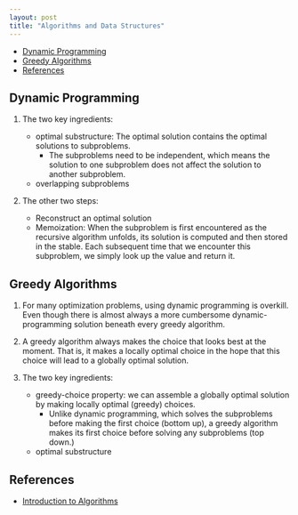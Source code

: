 ```yaml
---
layout: post
title: "Algorithms and Data Structures"
---
```


* [Dynamic Programming](#dynamic-programming)
* [Greedy Algorithms](#greedy-algorithms)
* [References](#references)

## Dynamic Programming

1. The two key ingredients:
    * optimal substructure: The optimal solution contains the optimal solutions to subproblems.
        * The subproblems need to be independent, which means the solution to one subproblem does not affect the solution to another subproblem.
    * overlapping subproblems

2. The other two steps:
    * Reconstruct an optimal solution
    * Memoization: When the subproblem is first encountered as the recursive algorithm unfolds, its solution is computed and then stored in the stable. Each subsequent time that we encounter this subproblem, we simply look up the value and return it.

## Greedy Algorithms

1. For many optimization problems, using dynamic programming is overkill. Even though there is almost always a more cumbersome dynamic-programming solution beneath every greedy algorithm.

2. A greedy algorithm always makes the choice that looks best at the moment. That is, it makes a locally optimal choice in the hope that this choice will lead to a globally optimal solution.

3. The two key ingredients:
    * greedy-choice property: we can assemble a globally optimal solution by making locally optimal (greedy) choices.
        * Unlike dynamic programming, which solves the subproblems before making the first choice (bottom up), a greedy algorithm makes its first choice before solving any subproblems (top down.)
    * optimal substructure

## References

* [Introduction to Algorithms](https://www.amazon.com/Introduction-Algorithms-Leiserson-published-Hardcover-dp-B008F1DKXU/dp/B008F1DKXU/ref=mt_paperback?_encoding=UTF8&me=&qid=1586534178)
